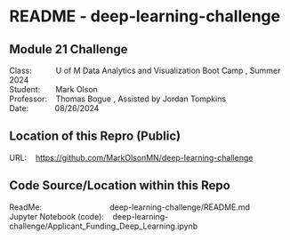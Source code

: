 # README - deep-learning-challenge  
  
## Module 21 Challenge  
Class:&nbsp;&nbsp;&nbsp;&nbsp;&nbsp;&nbsp;&nbsp;&nbsp;&nbsp;&nbsp;&nbsp;U of M Data Analytics and Visualization Boot Camp , Summer 2024  
Student:&nbsp;&nbsp;&nbsp;&nbsp;&nbsp;&nbsp;&nbsp;Mark Olson  
Professor:&nbsp;&nbsp;&nbsp;&nbsp;Thomas Bogue  ,  Assisted by Jordan Tompkins  
Date:&nbsp;&nbsp;&nbsp;&nbsp;&nbsp;&nbsp;&nbsp;&nbsp;&nbsp;&nbsp;&nbsp;&nbsp;08/26/2024  
  
## Location of this Repro (Public)  
URL:&nbsp;&nbsp;&nbsp;&nbsp;https://github.com/MarkOlsonMN/deep-learning-challenge  
  
## Code Source/Location within this Repo  
ReadMe:&nbsp;&nbsp;&nbsp;&nbsp;&nbsp;&nbsp;&nbsp;&nbsp;&nbsp;&nbsp;&nbsp;&nbsp;&nbsp;&nbsp;&nbsp;&nbsp;&nbsp;&nbsp;&nbsp;&nbsp;&nbsp;&nbsp;&nbsp;&nbsp;&nbsp;&nbsp;&nbsp;&nbsp;&nbsp;&nbsp;&nbsp;deep-learning-challenge/README.md   
Jupyter Notebook (code):&nbsp;&nbsp;&nbsp;&nbsp;deep-learning-challenge/Applicant_Funding_Deep_Learning.ipynb  
 